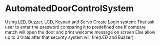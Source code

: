 # AutomatedDoorControlSystem
Using LED, Buzzer, LCD, Keypad and Servo Create Login system:  That ask user to enter the password comparing  it to predefined one If compare match will open the door and print welcome message on screen Else allow up to 3 trials after that security system will fire(LED and Buzzer)
